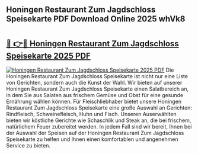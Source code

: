 ## Honingen Restaurant Zum Jagdschloss Speisekarte PDF Download Online 2025 whVk8

# <h2><a href="http://gcdqofu.nevu.top/?p=Honingen+Restaurant+Zum+Jagdschloss+Speisekarte">🔗 👉🔴 Honingen Restaurant Zum Jagdschloss Speisekarte 2025 PDF</a></h2>

[![Honingen Restaurant Zum Jagdschloss Speisekarte 2025 PDF](https://i.imgur.com/dBaPXMq.png)](http://gcdqofu.nevu.top/?p=Honingen+Restaurant+Zum+Jagdschloss+Speisekarte)
Die Honingen Restaurant Zum Jagdschloss Speisekarte ist nicht nur eine Liste von Gerichten, sondern auch die Kunst der Wahl. Wir bieten auf unserer Honingen Restaurant Zum Jagdschloss Speisekarte einen Salatbereich an, in dem Sie aus Salaten aus frischem Gemüse und Obst für eine gesunde Ernährung wählen können. Für Fleischliebhaber bietet unsere Honingen Restaurant Zum Jagdschloss Speisekarte eine große Auswahl an Gerichten: Rindfleisch, Schweinefleisch, Huhn und Fisch. Unseren Auserwählten bieten wir köstliche Gerichte wie Schaschlik und Steak an, die bei frischem, natürlichem Feuer zubereitet werden. In jedem Fall sind wir bereit, Ihnen bei der Auswahl der Speisen auf der Honingen Restaurant Zum Jagdschloss Speisekarte zu helfen und Ihnen einen komfortablen und angenehmen Service zu bieten.
